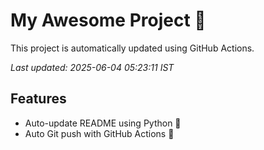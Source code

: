 # My Awesome Project 🚀

This project is automatically updated using GitHub Actions.

_Last updated: 2025-06-04 05:23:11 IST_

## Features
- Auto-update README using Python 🐍
- Auto Git push with GitHub Actions 🤖
